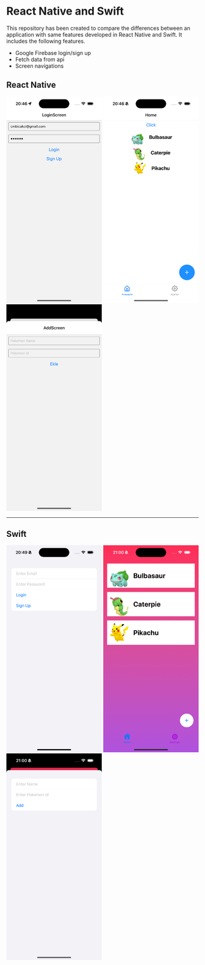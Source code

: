 # React Native and Swift

This repository has been created to compare the differences between an application with same features developed in React Native and Swift. It includes the following features.

* Google Firebase login/sign up
* Fetch data from api
* Screen navigations

## React Native

<div>
    <img src="./react-native/img/1.png" width="250"/>
    <img src="./react-native/img/2.png" width="250"/>
    <img src="./react-native/img/3.png" width="250"/>
</div>

---

## Swift

<div>
    <img src="./swift/img/1.png" width="250"/>
    <img src="./swift/img/2.png" width="250"/>
    <img src="./swift/img/3.png" width="250"/>
</div>